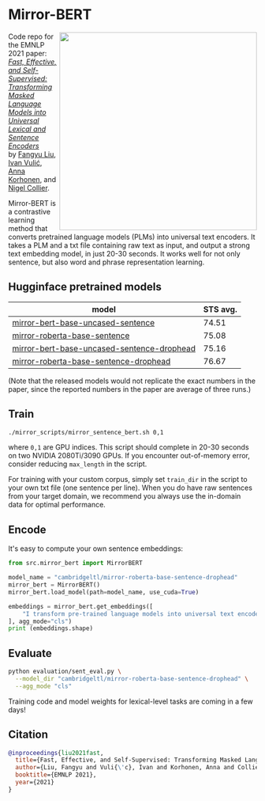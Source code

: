 # Mirror-BERT

<img align="right" width="400"  src="https://production-media.paperswithcode.com/methods/cd18d6ac-ca08-4fdb-bc69-69e4551372d1.png">

Code repo for the EMNLP 2021 paper: <br>
[*Fast, Effective, and Self-Supervised: Transforming Masked Language Models into Universal Lexical and Sentence Encoders*](https://arxiv.org/pdf/2104.08027.pdf)<br>
by [Fangyu Liu](http://fangyuliu.me/about.html), [Ivan Vulić](https://sites.google.com/site/ivanvulic/), [Anna Korhonen](https://sites.google.com/site/annakorhonen/), and [Nigel Collier](https://sites.google.com/site/nhcollier/). 

Mirror-BERT is a contrastive learning method that converts pretrained language models (PLMs) into universal text encoders. It takes a PLM and a txt file containing raw text as input, and output a strong text embedding model, in just 20-30 seconds. It works well for not only sentence, but also word and phrase representation learning.

## Hugginface pretrained models

|model | STS avg. |
|------|------|
|[mirror-bert-base-uncased-sentence](https://huggingface.co/cambridgeltl/mirror-bert-base-uncased-sentence)|74.51|
|[mirror-roberta-base-sentence](https://huggingface.co/cambridgeltl/mirror-roberta-base-sentence)|75.08|
|[mirror-bert-base-uncased-sentence-drophead](https://huggingface.co/cambridgeltl/mirror-bert-base-uncased-sentence-drophead)|75.16|
|[mirror-roberta-base-sentence-drophead](https://huggingface.co/cambridgeltl/mirror-roberta-base-sentence-drophead)| 76.67|

(Note that the released models would not replicate the exact numbers in the paper, since the reported numbers in the paper are average of three runs.)

## Train
```bash
./mirror_scripts/mirror_sentence_bert.sh 0,1
```
where `0,1` are GPU indices. This script should complete in 20-30 seconds on two NVIDIA 2080Ti/3090 GPUs. If you encounter out-of-memory error, consider reducing `max_length` in the script.

For training with your custom corpus, simply set `train_dir` in the script to your own txt file (one sentence per line). When you do have raw sentences from your target domain, we recommend you always use the in-domain data for optimal performance.

## Encode 
It's easy to compute your own sentence embeddings:
```python
from src.mirror_bert import MirrorBERT

model_name = "cambridgeltl/mirror-roberta-base-sentence-drophead"
mirror_bert = MirrorBERT()
mirror_bert.load_model(path=model_name, use_cuda=True)

embeddings = mirror_bert.get_embeddings([
    "I transform pre-trained language models into universal text encoders.",
], agg_mode="cls")
print (embeddings.shape)
```

## Evaluate
```bash
python evaluation/sent_eval.py \
  --model_dir "cambridgeltl/mirror-roberta-base-sentence-drophead" \
  --agg_mode "cls"
```

Training code and model weights for lexical-level tasks are coming in a few days!

## Citation
```bibtex
@inproceedings{liu2021fast,
  title={Fast, Effective, and Self-Supervised: Transforming Masked Language Models into Universal Lexical and Sentence Encoders},
  author={Liu, Fangyu and Vuli{\'c}, Ivan and Korhonen, Anna and Collier, Nigel},
  booktitle={EMNLP 2021},
  year={2021}
}
```
